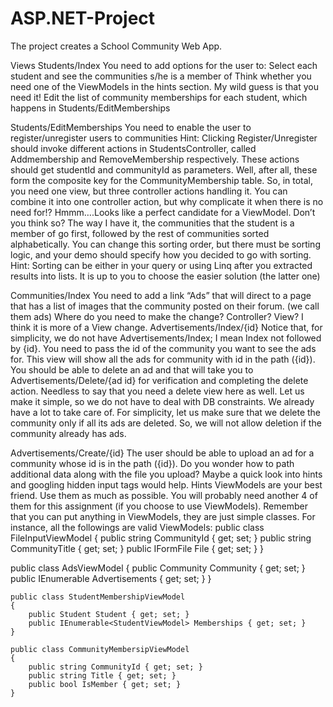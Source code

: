 # ASP.NET-Project
The project creates a School Community Web App.

Views
Students/Index
You need to add options for the user to:
Select each student and see the communities s/he is a member of
Think whether you need one of the ViewModels in the hints section. My wild guess is that you need it!
Edit the list of community memberships for each student, which happens in Students/EditMemberships

Students/EditMemberships
You need to enable the user to register/unregister users to communities
Hint: Clicking Register/Unregister should invoke different actions in StudentsController, called Addmembership and RemoveMembership respectively. These actions should get studentId and communityId as parameters. Well, after all, these form the composite key for the CommunityMembership table. So, in total, you need one view, but three controller actions handling it. You can combine it into one controller action, but why complicate it when there is no need for!?
Hmmm….Looks like a perfect candidate for a ViewModel. Don’t you think so?
The way I have it, the communities that the student is a member of go first, followed by the rest of communities sorted alphabetically. You can change this sorting order, but there must be sorting logic, and your demo should specify how you decided to go with sorting.
Hint: Sorting can be either in your query or using Linq after you extracted results into lists. It is up to you to choose the easier solution (the latter one)   

Communities/Index
You need to add a link “Ads” that will direct to a page that has a list of images that the community posted on their forum. (we call them ads)
Where do you need to make the change? Controller? View? I think it is more of a View change.
Advertisements/Index/{id}
Notice that, for simplicity, we do not have Advertisements/Index; I mean Index not followed by {id}. You need to pass the id of the community you want to see the ads for. This view will show all the ads for community with id in the path ({id}).
You should be able to delete an ad and that will take you to Advertisements/Delete/{ad id} for verification and completing the delete action. Needless to say that you need a delete view here as well.
Let us make it simple, so we do not have to deal with DB constraints. We already have a lot to take care of. For simplicity, let us make sure that we delete the community only if all its ads are deleted. So, we will not allow deletion if the community already has ads.

Advertisements/Create/{id}
The user should be able to upload an ad for a community whose id is in the path ({id}).
Do you wonder how to path additional data along with the file you upload? Maybe a quick look into hints and googling hidden input tags would help. 
Hints
ViewModels are your best friend. Use them as much as possible. You will probably need another 4 of them for this assignment (if you choose to use ViewModels). Remember that you can put anything in ViewModels, they are just simple classes. For instance, all the followings are valid ViewModels:
public class FileInputViewModel
{
public string CommunityId { get; set; }
public string CommunityTitle { get; set; }
public IFormFile File { get; set; }
}

public class AdsViewModel
{
public Community Community { get; set; }
public IEnumerable<Advertisement> Advertisements { get; set; }
}

    public class StudentMembershipViewModel
    {
        public Student Student { get; set; }
        public IEnumerable<StudentViewModel> Memberships { get; set; }
    }

    public class CommunityMembersipViewModel
    {
        public string CommunityId { get; set; }
        public string Title { get; set; }
        public bool IsMember { get; set; }
    }
